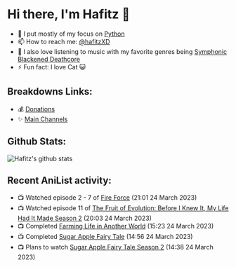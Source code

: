 # Hi there, I'm Hafitz 👋
- 🐍 I put mostly of my focus on [Python](https://python.org)
- 📫 How to reach me: [@hafitzXD](https://t.me/hafitzXD)
- 🎵 I also love listening to music with my favorite genres being [Symphonic Blackened Deathcore](https://youtu.be/qyYmS_iBcy4)
- ⚡ Fun fact: I love Cat 😺

## Breakdowns Links:
- 💰 [Donations](https://t.me/TheBreakdowns/2)
- ✨ [Main Channels](https://t.me/TheBreakdowns)

## Github Stats:
![Hafitz's github stats](https://github-readme-stats.vercel.app/api?username=breakdowns&show_icons=true&count_private=true&bg_color=00000000&text_color=777)

## Recent AniList activity:
<!-- ANILIST_ACTIVITY:start -->

-   📺 Watched episode 2 - 7 of [Fire Force](https://anilist.co/anime/105310) (21:01 24 March 2023)
-   📺 Watched episode 11 of [The Fruit of Evolution: Before I Knew It, My Life Had It Made Season 2](https://anilist.co/anime/146954) (20:03 24 March 2023)
-   📺 Completed [Farming Life in Another World](https://anilist.co/anime/146850) (15:23 24 March 2023)
-   📺 Completed [Sugar Apple Fairy Tale](https://anilist.co/anime/139821) (14:56 24 March 2023)
-   📺 Plans to watch [Sugar Apple Fairy Tale Season 2](https://anilist.co/anime/163079) (14:38 24 March 2023)

<!-- ANILIST_ACTIVITY:end -->
